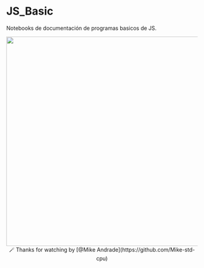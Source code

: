 # JS_Basic
Notebooks de documentación de programas basicos de JS.
<p align="center"> <img src="https://c.tenor.com/TReUojNlZ6wAAAAi/js-javascript.gif" width="550" hight="500"</p>
🪄 Thanks for watching  by [@Mike Andrade](https://github.com/Mike-std-cpu)